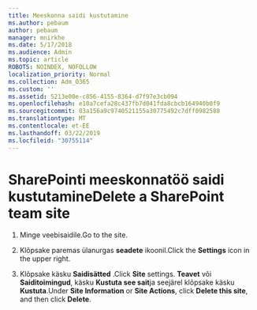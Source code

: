 ```yaml
---
title: Meeskonna saidi kustutamine
ms.author: pebaum
author: pebaum
manager: mnirkhe
ms.date: 5/17/2018
ms.audience: Admin
ms.topic: article
ROBOTS: NOINDEX, NOFOLLOW
localization_priority: Normal
ms.collection: Adm_O365
ms.custom: ''
ms.assetid: 5213e00e-c856-4155-8364-d7f97e3cb094
ms.openlocfilehash: e10a7cefa28c437fb7d041fda8cbcb164940b0f9
ms.sourcegitcommit: 03a156a9c9740521155a30775492c7dff0982588
ms.translationtype: MT
ms.contentlocale: et-EE
ms.lasthandoff: 03/22/2019
ms.locfileid: "30755114"
---
```

# <a name="delete-a-sharepoint-team-site"></a><span data-ttu-id="940fb-102">SharePointi meeskonnatöö saidi kustutamine</span><span class="sxs-lookup"><span data-stu-id="940fb-102">Delete a SharePoint team site</span></span>

1. <span data-ttu-id="940fb-103">Minge veebisaidile.</span><span class="sxs-lookup"><span data-stu-id="940fb-103">Go to the site.</span></span>
    
2. <span data-ttu-id="940fb-104">Klõpsake paremas ülanurgas **seadete** ikoonil.</span><span class="sxs-lookup"><span data-stu-id="940fb-104">Click the **Settings** icon in the upper right.</span></span> 
    
3. <span data-ttu-id="940fb-105">Klõpsake käsku **Saidisätted** .</span><span class="sxs-lookup"><span data-stu-id="940fb-105">Click **Site** settings.</span></span> <span data-ttu-id="940fb-106">**Teavet** või **Saiditoimingud**, käsku **Kustuta see sait**ja seejärel klõpsake käsku **Kustuta**.</span><span class="sxs-lookup"><span data-stu-id="940fb-106">Under **Site Information** or **Site Actions**, click **Delete this site**, and then click **Delete**.</span></span>
    

